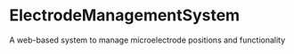 # ElectrodeManagementSystem
A web-based system to manage microelectrode positions and functionality 
